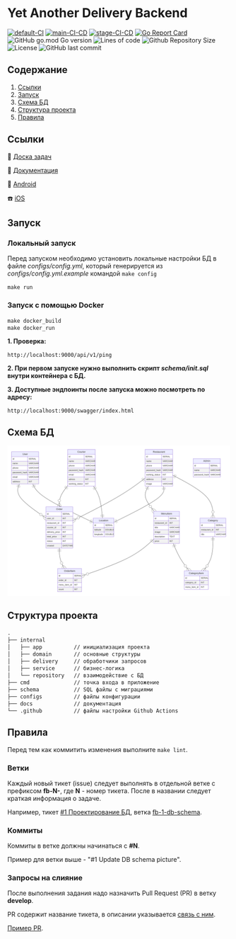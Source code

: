 # Yet Another Delivery Backend

[![default-CI](https://github.com/MAVIKE/yad-backend/actions/workflows/default.yml/badge.svg)](https://github.com/MAVIKE/yad-backend/actions/workflows/default.yml)
[![main-CI-CD](https://github.com/MAVIKE/yad-backend/actions/workflows/main.yml/badge.svg)](https://github.com/MAVIKE/yad-backend/actions/workflows/main.yml)
[![stage-CI-CD](https://github.com/MAVIKE/yad-backend/actions/workflows/stage.yml/badge.svg)](https://github.com/MAVIKE/yad-backend/actions/workflows/stage.yml)
[![Go Report Card](https://goreportcard.com/report/github.com/MAVIKE/yad-backend)](https://goreportcard.com/report/github.com/MAVIKE/yad-backend)
![GitHub go.mod Go version](https://img.shields.io/github/go-mod/go-version/MAVIKE/yad-backend)
![Lines of code](https://img.shields.io/tokei/lines/github/MAVIKE/yad-backend)
![Github Repository Size](https://img.shields.io/github/repo-size/MAVIKE/yad-backend)
![License](https://img.shields.io/badge/license-MIT-green)
![GitHub last commit](https://img.shields.io/github/last-commit/MAVIKE/yad-backend)

<!-- ToC start -->
## Содержание

1. [Ссылки](#Ссылки)
1. [Запуск](#Запуск)
1. [Схема БД](#Схема-БД)
1. [Структура проекта](#Структура-проекта)
1. [Правила](#Правила)
<!-- ToC end -->

## Ссылки

:bookmark_tabs: [Доска задач](https://github.com/orgs/MAVIKE/projects/2)

:notebook: [Документация](https://github.com/MAVIKE/yad-docs)

:iphone: [Android](https://github.com/MAVIKE/yad-android)

:phone: [iOS](https://github.com/MAVIKE/yad-ios)

## Запуск

### Локальный запуск

Перед запуском необходимо установить локальные настройки БД в файле _configs/config.yml_,
который генерируется из _configs/config.yml.example_ командой ```make config```

```
make run
```

### Запуск с помощью Docker

```
make docker_build
make docker_run
```

**1. Проверка:**

```
http://localhost:9000/api/v1/ping
```

**2. При первом запуске нужно выполнить скрипт _schema/init.sql_
внутри контейнера с БД.**

**3. Доступные эндпоинты после запуска можно посмотреть по адресу:**

```
http://localhost:9000/swagger/index.html
```

## Схема БД

![](docs/img/db-schema.svg)

## Структура проекта

```
.
├── internal
│   ├── app          // инициализация проекта
│   ├── domain       // основные структуры
│   ├── delivery     // обработчики запросов
│   ├── service      // бизнес-логика
│   └── repository   // взаимодействие с БД
├── cmd              // точка входа в приложение
├── schema           // SQL файлы с миграциями
├── configs          // файлы конфигурации
├── docs             // документация
└── .github          // файлы настройки Github Actions
```

## Правила

Перед тем как коммитить изменения выполните ```make lint```.

### Ветки

Каждый новый тикет (issue) следует выполнять в отдельной ветке с префиксом **fb-N-**,
где **N** - номер тикета. После в названии следует краткая информация о задаче.

Например,
тикет [#1 Проектирование БД](https://github.com/MAVIKE/yad-backend/issues/1),
ветка [fb-1-db-schema](https://github.com/MAVIKE/yad-backend/tree/fb-1-db-schema).

### Коммиты

Коммиты в ветке должны начинаться с **#N**.

Пример для ветки выше - "#1 Update DB schema picture".

### Запросы на слияние

После выполнения задания надо назначить Pull Request (PR) в ветку **develop**.

PR содержит название тикета, в описании указывается
[связь с ним](https://docs.github.com/en/github/managing-your-work-on-github/linking-a-pull-request-to-an-issue).

[Пример PR](https://github.com/MAVIKE/yad-backend/pull/2).
